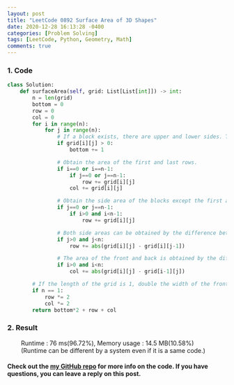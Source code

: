```yaml
---
layout: post
title: "LeetCode 0892 Surface Area of 3D Shapes"
date: 2020-12-28 16:13:28 -0400
categories: [Problem Solving]
tags: [LeetCode, Python, Geometry, Math]
comments: true
---
```


### 1. Code
```python
class Solution:
    def surfaceArea(self, grid: List[List[int]]) -> int:
        n = len(grid)
        bottom = 0
        row = 0
        col = 0
        for i in range(n):
            for j in range(n):
                # If a block exists, there are upper and lower sides. Therefore, add 1 to the width of the lower face and eventually double the area of the lower face to obtain the area of the upper and lower sides.
                if grid[i][j] > 0:
                    bottom += 1

                # Obtain the area of the first and last rows.
                if i==0 or i==n-1:
                    if j==0 or j==n-1:
                        row += grid[i][j]
                    col += grid[i][j]

                # Obtain the side area of the blocks except the first and last blocks of both sides.
                if j==0 or j==n-1:
                    if i>0 and i<n-1:
                        row += grid[i][j]

                # Both side areas can be obtained by the difference between the number of blocks in the next space.
                if j>0 and j<n:
                    row += abs(grid[i][j] - grid[i][j-1])

                # The area of the front and back is obtained by the difference between the number of blocks in the next space.
                if i>0 and i<n:
                    col += abs(grid[i][j] - grid[i-1][j])

        # If the length of the grid is 1, double the width of the front, back, and sides.
        if n == 1:
            row *= 2
            col *= 2
        return bottom*2 + row + col
```

### 2. Result
&nbsp;&nbsp;&nbsp;&nbsp;&nbsp;&nbsp;&nbsp;&nbsp;Runtime : 76 ms(96.72%), Memory usage : 14.5 MB(10.58%)  
&nbsp;&nbsp;&nbsp;&nbsp;&nbsp;&nbsp;&nbsp;&nbsp;(Runtime can be different by a system even if it is a same code.)

#### Check out the [my GitHub repo][hyuk-gh] for more info on the code. If you have questions, you can leave a reply on this post.
[hyuk-gh]: https://github.com/dlgur1994/StudyAlgorithms
